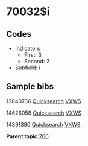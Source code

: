 # 70032$i

## Codes

-   Indicators
    -   First: 3
    -   Second: 2
-   Subfield: i

## Sample bibs

13840736 [Quicksearch](https://search.library.yale.edu/catalog/13840736) [VXWS](http://prodorbis.library.yale.edu:7014/vxws/GetHoldingsService?bibId=13840736)

14626058 [Quicksearch](https://search.library.yale.edu/catalog/14626058) [VXWS](http://prodorbis.library.yale.edu:7014/vxws/GetHoldingsService?bibId=14626058)

14891380 [Quicksearch](https://search.library.yale.edu/catalog/14891380) [VXWS](http://prodorbis.library.yale.edu:7014/vxws/GetHoldingsService?bibId=14891380)

**Parent topic:**[700](../../tags/700/700.md)

